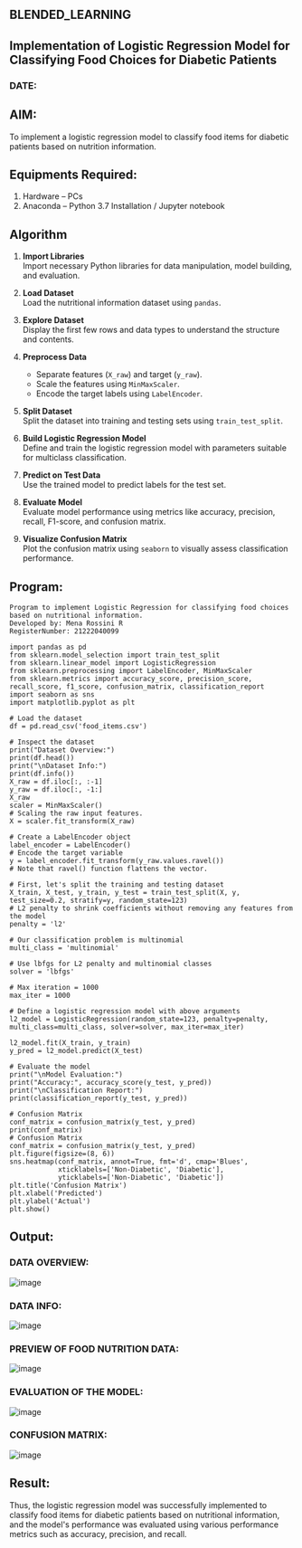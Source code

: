 ## BLENDED_LEARNING
## Implementation of Logistic Regression Model for Classifying Food Choices for Diabetic Patients
### DATE:
## AIM:
To implement a logistic regression model to classify food items for diabetic patients based on nutrition information.

## Equipments Required:
1. Hardware – PCs
2. Anaconda – Python 3.7 Installation / Jupyter notebook

## Algorithm

1. **Import Libraries**  
   Import necessary Python libraries for data manipulation, model building, and evaluation.

2. **Load Dataset**  
   Load the nutritional information dataset using `pandas`.

3. **Explore Dataset**  
   Display the first few rows and data types to understand the structure and contents.

4. **Preprocess Data**  
   - Separate features (`X_raw`) and target (`y_raw`).  
   - Scale the features using `MinMaxScaler`.  
   - Encode the target labels using `LabelEncoder`.

5. **Split Dataset**  
   Split the dataset into training and testing sets using `train_test_split`.

6. **Build Logistic Regression Model**  
   Define and train the logistic regression model with parameters suitable for multiclass classification.

7. **Predict on Test Data**  
   Use the trained model to predict labels for the test set.

8. **Evaluate Model**  
   Evaluate model performance using metrics like accuracy, precision, recall, F1-score, and confusion matrix.

9. **Visualize Confusion Matrix**  
   Plot the confusion matrix using `seaborn` to visually assess classification performance.


## Program:
```
Program to implement Logistic Regression for classifying food choices based on nutritional information.
Developed by: Mena Rossini R
RegisterNumber: 21222040099

import pandas as pd
from sklearn.model_selection import train_test_split
from sklearn.linear_model import LogisticRegression
from sklearn.preprocessing import LabelEncoder, MinMaxScaler
from sklearn.metrics import accuracy_score, precision_score, recall_score, f1_score, confusion_matrix, classification_report
import seaborn as sns
import matplotlib.pyplot as plt

# Load the dataset
df = pd.read_csv('food_items.csv')

# Inspect the dataset
print("Dataset Overview:")
print(df.head())
print("\nDataset Info:")
print(df.info())
X_raw = df.iloc[:, :-1]
y_raw = df.iloc[:, -1:]
X_raw
scaler = MinMaxScaler()
# Scaling the raw input features.
X = scaler.fit_transform(X_raw)

# Create a LabelEncoder object
label_encoder = LabelEncoder()
# Encode the target variable
y = label_encoder.fit_transform(y_raw.values.ravel())
# Note that ravel() function flattens the vector.

# First, let's split the training and testing dataset
X_train, X_test, y_train, y_test = train_test_split(X, y, test_size=0.2, stratify=y, random_state=123)
# L2 penalty to shrink coefficients without removing any features from the model
penalty = 'l2'

# Our classification problem is multinomial
multi_class = 'multinomial'

# Use lbfgs for L2 penalty and multinomial classes
solver = 'lbfgs'

# Max iteration = 1000
max_iter = 1000

# Define a logistic regression model with above arguments
l2_model = LogisticRegression(random_state=123, penalty=penalty, multi_class=multi_class, solver=solver, max_iter=max_iter)

l2_model.fit(X_train, y_train)
y_pred = l2_model.predict(X_test)

# Evaluate the model
print("\nModel Evaluation:")
print("Accuracy:", accuracy_score(y_test, y_pred))
print("\nClassification Report:")
print(classification_report(y_test, y_pred))

# Confusion Matrix
conf_matrix = confusion_matrix(y_test, y_pred)
print(conf_matrix)
# Confusion Matrix
conf_matrix = confusion_matrix(y_test, y_pred)
plt.figure(figsize=(8, 6))
sns.heatmap(conf_matrix, annot=True, fmt='d', cmap='Blues',
            xticklabels=['Non-Diabetic', 'Diabetic'],
            yticklabels=['Non-Diabetic', 'Diabetic'])
plt.title('Confusion Matrix')
plt.xlabel('Predicted')
plt.ylabel('Actual')
plt.show()

```

## Output:
### DATA OVERVIEW:
![image](https://github.com/user-attachments/assets/62545e8f-c647-4068-b6f4-8e5591909c88)
### DATA INFO:
![image](https://github.com/user-attachments/assets/509a8b58-c904-4988-92bd-d6a3f66c3bee)
### PREVIEW OF FOOD NUTRITION DATA:
![image](https://github.com/user-attachments/assets/32b14d04-308c-4e12-9bf0-8b22b7d73e5c)
### EVALUATION OF THE MODEL:
![image](https://github.com/user-attachments/assets/25af3fdf-eb0f-4735-a623-e8183f0e01bb)
### CONFUSION MATRIX:
![image](https://github.com/user-attachments/assets/38aab9de-f8c9-4f1f-aca8-6b98b462a337)



## Result:
Thus, the logistic regression model was successfully implemented to classify food items for diabetic patients based on nutritional information, and the model's performance was evaluated using various performance metrics such as accuracy, precision, and recall.
